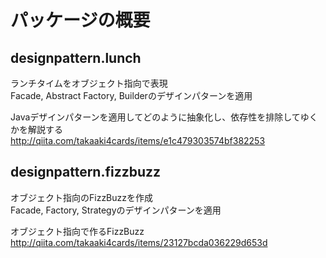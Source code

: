 # パッケージの概要
## designpattern.lunch

ランチタイムをオブジェクト指向で表現  
Facade, Abstract Factory, Builderのデザインパターンを適用

Javaデザインパターンを適用してどのように抽象化し、依存性を排除してゆくかを解説する  
http://qiita.com/takaaki4cards/items/e1c479303574bf382253

## designpattern.fizzbuzz

オブジェクト指向のFizzBuzzを作成  
Facade, Factory, Strategyのデザインパターンを適用

オブジェクト指向で作るFizzBuzz  
http://qiita.com/takaaki4cards/items/23127bcda036229d653d

